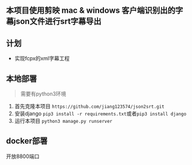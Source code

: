 ## 本项目使用剪映 mac & windows 客户端识别出的字幕json文件进行srt字幕导出

## 计划

 - 实现fcpx的xml字幕工程

## 本地部署
>需要有python3环境

1. 首先克隆本项目 ```https://github.com/jiang123574/json2srt.git```
2. 安装django ```pip3 install -r requirements.txt```或者```pip3 install django```
3. 运行本项目 ```python3 manage.py runserver```

## docker部署

开放8800端口